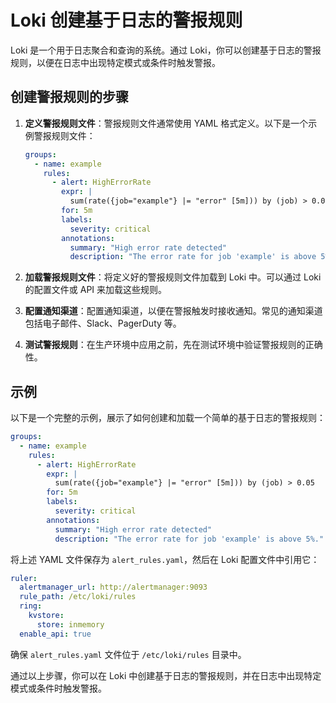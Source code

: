 # Loki 创建基于日志的警报规则

Loki 是一个用于日志聚合和查询的系统。通过 Loki，你可以创建基于日志的警报规则，以便在日志中出现特定模式或条件时触发警报。

## 创建警报规则的步骤

1. **定义警报规则文件**：警报规则文件通常使用 YAML 格式定义。以下是一个示例警报规则文件：

    ```yaml
    groups:
      - name: example
        rules:
          - alert: HighErrorRate
            expr: |
              sum(rate({job="example"} |= "error" [5m])) by (job) > 0.05
            for: 5m
            labels:
              severity: critical
            annotations:
              summary: "High error rate detected"
              description: "The error rate for job 'example' is above 5%."
    ```

2. **加载警报规则文件**：将定义好的警报规则文件加载到 Loki 中。可以通过 Loki 的配置文件或 API 来加载这些规则。

3. **配置通知渠道**：配置通知渠道，以便在警报触发时接收通知。常见的通知渠道包括电子邮件、Slack、PagerDuty 等。

4. **测试警报规则**：在生产环境中应用之前，先在测试环境中验证警报规则的正确性。

## 示例

以下是一个完整的示例，展示了如何创建和加载一个简单的基于日志的警报规则：

```yaml
groups:
  - name: example
    rules:
      - alert: HighErrorRate
        expr: |
          sum(rate({job="example"} |= "error" [5m])) by (job) > 0.05
        for: 5m
        labels:
          severity: critical
        annotations:
          summary: "High error rate detected"
          description: "The error rate for job 'example' is above 5%."
```

将上述 YAML 文件保存为 `alert_rules.yaml`，然后在 Loki 配置文件中引用它：

```yaml
ruler:
  alertmanager_url: http://alertmanager:9093
  rule_path: /etc/loki/rules
  ring:
    kvstore:
      store: inmemory
  enable_api: true
```

确保 `alert_rules.yaml` 文件位于 `/etc/loki/rules` 目录中。

通过以上步骤，你可以在 Loki 中创建基于日志的警报规则，并在日志中出现特定模式或条件时触发警报。
